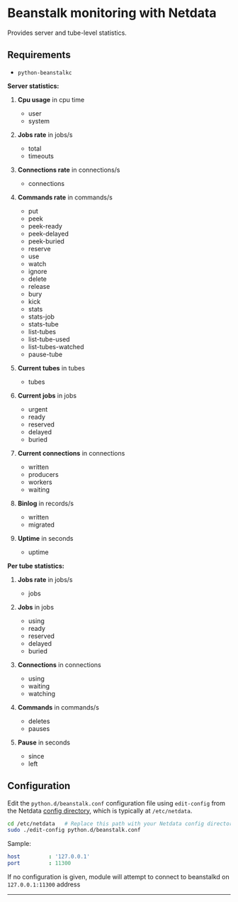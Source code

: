<!--
title: "Beanstalk monitoring with Netdata"
custom_edit_url: "https://github.com/netdata/netdata/edit/master/collectors/python.d.plugin/beanstalk/README.md"
sidebar_label: "Beanstalk"
learn_status: "Published"
learn_topic_type: "References"
learn_rel_path: "Collectors References/Message Brokers"
-->

# Beanstalk monitoring with Netdata

Provides server and tube-level statistics.

## Requirements

-   `python-beanstalkc`

**Server statistics:**

1.  **Cpu usage** in cpu time

    -   user
    -   system

2.  **Jobs rate** in jobs/s

    -   total
    -   timeouts

3.  **Connections rate** in connections/s

    -   connections

4.  **Commands rate** in commands/s

    -   put
    -   peek
    -   peek-ready
    -   peek-delayed
    -   peek-buried
    -   reserve
    -   use
    -   watch
    -   ignore
    -   delete
    -   release
    -   bury
    -   kick
    -   stats
    -   stats-job
    -   stats-tube
    -   list-tubes
    -   list-tube-used
    -   list-tubes-watched
    -   pause-tube

5.  **Current tubes** in tubes

    -   tubes

6.  **Current jobs** in jobs

    -   urgent
    -   ready
    -   reserved
    -   delayed
    -   buried

7.  **Current connections** in connections

    -   written
    -   producers
    -   workers
    -   waiting

8.  **Binlog** in records/s

    -   written
    -   migrated

9.  **Uptime** in seconds

    -   uptime

**Per tube statistics:**

1.  **Jobs rate** in jobs/s

    -   jobs

2.  **Jobs** in jobs

    -   using
    -   ready
    -   reserved
    -   delayed
    -   buried

3.  **Connections** in connections

    -   using
    -   waiting
    -   watching

4.  **Commands** in commands/s

    -   deletes
    -   pauses

5.  **Pause** in seconds

    -   since
    -   left

## Configuration

Edit the `python.d/beanstalk.conf` configuration file using `edit-config` from the Netdata [config
directory](/docs/configure/nodes.md), which is typically at `/etc/netdata`.

```bash
cd /etc/netdata   # Replace this path with your Netdata config directory, if different
sudo ./edit-config python.d/beanstalk.conf
```

Sample:

```yaml
host         : '127.0.0.1'
port         : 11300
```

If no configuration is given, module will attempt to connect to beanstalkd on `127.0.0.1:11300` address

---



